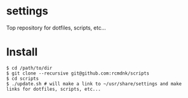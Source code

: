 # settings
Top repository for dotfiles, scripts, etc...


# Install

    $ cd /path/to/dir
    $ git clone --recursive git@github.com:rcmdnk/scripts
    $ cd scripts
    $ ./update.sh # will make a link to ~/usr/share/settings and make links for dotfiles, scripts, etc...


